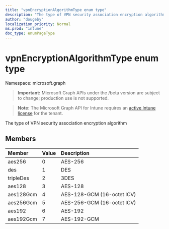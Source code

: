 ```yaml
---
title: "vpnEncryptionAlgorithmType enum type"
description: "The type of VPN security association encryption algorithm"
author: "dougeby"
localization_priority: Normal
ms.prod: "intune"
doc_type: enumPageType
---
```


# vpnEncryptionAlgorithmType enum type

Namespace: microsoft.graph

> **Important:** Microsoft Graph APIs under the /beta version are subject to change; production use is not supported.

> **Note:** The Microsoft Graph API for Intune requires an [active Intune license](https://go.microsoft.com/fwlink/?linkid=839381) for the tenant.

The type of VPN security association encryption algorithm

## Members
|Member|Value|Description|
|:---|:---|:---|
|aes256|0|AES-256|
|des|1|DES|
|tripleDes|2|3DES|
|aes128|3|AES-128|
|aes128Gcm|4|AES-128-GCM (16-octet ICV)|
|aes256Gcm|5|AES-256-GCM (16-octet ICV)|
|aes192|6|AES-192|
|aes192Gcm|7|AES-192-GCM|






